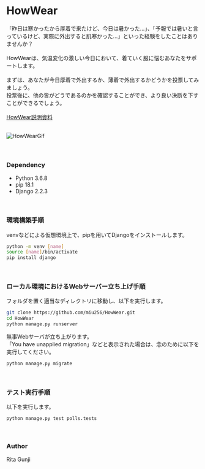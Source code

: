 # HowWear

「昨日は寒かったから厚着で来たけど、今日は暑かった...」、「予報では暑いと言っているけど、実際に外出すると肌寒かった...」といった経験をしたことはありませんか？  
<br>
HowWearは、気温変化の激しい今日において、着ていく服に悩むあなたをサポートします。  
<br>
まずは、あなたが今日厚着で外出するか、薄着で外出するかどうかを投票してみましょう。  
投票後に、他の皆がどうであるのかを確認することができ、より良い決断を下すことができるでしょう。    
<br>
[HowWear説明資料](https://github.com/miu256/HowWear/files/3414853/HowWear.pdf)  
<br>

![HowWearGif](https://user-images.githubusercontent.com/48997441/61196959-10d02280-a70d-11e9-80b0-3365707d127a.gif)  
<br>
<br>


### Dependency  
* Python 3.6.8  
* pip 18.1  
* Django 2.2.3  
<br>

### 環境構築手順  
venvなどによる仮想環境上で、pipを用いてDjangoをインストールします。
```bash
python -m venv [name]
source [name]/bin/activate
pip install django
```  
<br>

### ローカル環境におけるWebサーバー立ち上げ手順  
フォルダを置く適当なディレクトリに移動し、以下を実行します。  
```bash
git clone https://github.com/miu256/HowWear.git
cd HowWear
python manage.py runserver
```  
無事Webサーバが立ち上がります。  
「You have unapplied migration」などと表示された場合は、念のために以下を実行してください。  
```bash
python manage.py migrate
```  
<br>

### テスト実行手順
以下を実行します。  
```bash
python manage.py test polls.tests
```  
<br>

### Author  
Rita Gunji
